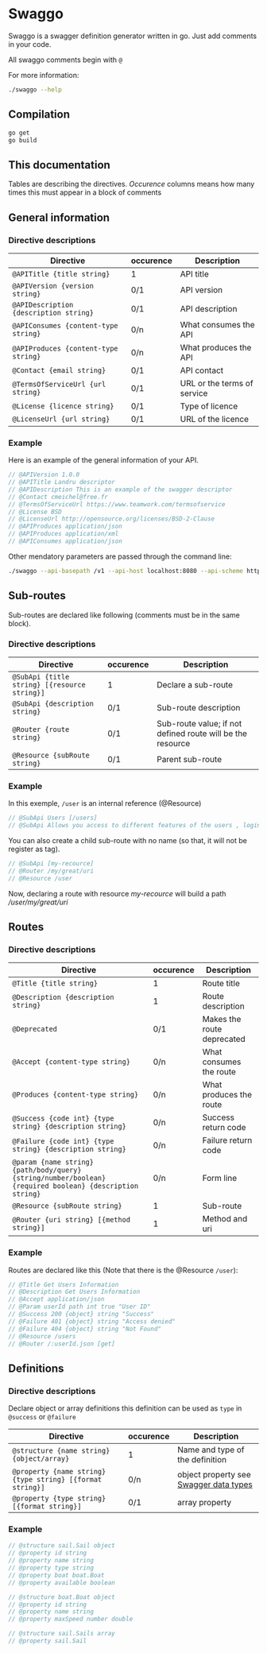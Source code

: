 # Swaggo

Swaggo is a swagger definition generator written in go.
Just  add comments in your code.

All swaggo comments begin with `@`

For more information:

```bash
./swaggo --help
```

## Compilation

```bash
go get
go build
```

## This documentation

Tables are describing the directives. *Occurence* columns means how many times this must appear in a block of comments

## General information

### Directive descriptions

| Directive | occurence | Description|
|----------------------|-----|----------------|
| ``@APITitle {title string}``| 1 | API title |
| ``@APIVersion {version string}``| 0/1 | API version |
| ``@APIDescription {description string}`` | 0/1 | API description |
| ``@APIConsumes {content-type string}`` | 0/n | What consumes the API |
| ``@APIProduces {content-type string}`` | 0/n | What produces the API |
| ``@Contact {email string}`` | 0/1 | API contact |
| ``@TermsOfServiceUrl {url string}`` | 0/1 | URL or the terms of service |
| ``@License {licence string}`` | 0/1 | Type of licence |
| ``@LicenseUrl {url string}`` | 0/1 | URL of the licence |

### Example

Here is an example of the general information of your API.

```go
// @APIVersion 1.0.0
// @APITitle Landru descriptor
// @APIDescription This is an example of the swagger descriptor
// @Contact cmeichel@free.fr
// @TermsOfServiceUrl https://www.teamwork.com/termsofservice
// @License BSD
// @LicenseUrl http://opensource.org/licenses/BSD-2-Clause
// @APIProduces application/json
// @APIProduces application/xml
// @APIConsumes application/json
```

Other mendatory parameters are passed through the command line:

```bash
./swaggo --api-basepath /v1 --api-host localhost:8080 --api-scheme http --ouptut my-swagger.json
```

## Sub-routes

Sub-routes are declared like following (comments must be in the same block).

### Directive descriptions

| Directive | occurence | Description|
|----------------------|-----|----------------|
| ``@SubApi {title string} [{resource string}]``| 1 | Declare a sub-route |
| ``@SubApi {description string}``| 0/1 | Sub-route description |
| ``@Router {route string}``| 0/1 | Sub-route value; if not defined route will be the resource |
| ``@Resource {subRoute string}`` | 0/1 | Parent sub-route |

### Example

In this exemple, `/user` is an internal reference (@Resource)

```go
// @SubApi Users [/users]
// @SubApi Allows you access to different features of the users , login , get status etc [/users]
```

You can also create a child sub-route with no name (so that, it will not be register as tag).

```go
// @SubApi [my-recource]
// @Router /my/great/uri
// @Resource /user
```

Now, declaring a route with resource *my-recource* will build a path */user/my/great/uri*

## Routes

### Directive descriptions

| Directive | occurence | Description|
|----------------------|-----|----------------|
| ``@Title {title string}``| 1 | Route title |
| ``@Description {description string}`` | 1 | Route description |
| ``@Deprecated`` | 0/1 | Makes the route deprecated |
| ``@Accept {content-type string}`` | 0/n | What consumes the route |
| ``@Produces {content-type string}`` | 0/n | What produces the route |
| ``@Success {code int} {type string} {description string}`` | 0/n | Success return code |
| ``@Failure {code int} {type string} {description string}`` | 0/n | Failure return code |
| ``@param {name string} {path/body/query} {string/number/boolean} {required boolean} {description string}`` | 0/n | Form line |
| ``@Resource {subRoute string}`` | 1 | Sub-route |
| ``@Router {uri string} [{method string}]`` | 1 | Method and uri |

### Example

Routes are declared like this (Note that there is the @Resource `/user`):

```go
// @Title Get Users Information
// @Description Get Users Information
// @Accept application/json
// @Param userId path int true "User ID"
// @Success 200 {object} string "Success"
// @Failure 401 {object} string "Access denied"
// @Failure 404 {object} string "Not Found"
// @Resource /users
// @Router /:userId.json [get]
```

## Definitions

### Directive descriptions

Declare object or array definitions this definition can be used as `type` in `@success` or `@failure`

| Directive | occurence| Description|
|----------------------|-----|----------------|
| ``@structure {name string} {object/array}`` | 1 | Name and type of the definition|
| ``@property {name string} {type string} [{format string}]`` | 0/n | object property see [Swagger data types](https://swagger.io/docs/specification/data-models/data-types/) |
| ``@property {type string} [{format string}]`` | 0/1 | array property |

### Example

```go
// @structure sail.Sail object
// @property id string
// @property name string
// @property type string
// @property boat boat.Boat
// @property available boolean

// @structure boat.Boat object
// @property id string
// @property name string
// @property maxSpeed number double

// @structure sail.Sails array
// @property sail.Sail
```